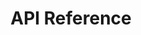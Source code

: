 ---
title: API Reference

language_tabs: # must be one of https://git.io/vQNgJ
  - shell

toc_footers:
  - <a href='https://cerego.com/'>Check out the Cerego website</a>
  - <a href='https://cerego.com/configuration'>Get your Bearer token.</a>

includes:
  - introduction
  - authentication
  - courses
  - courses/users
  - my/study_items
  - assets
  - items
  - errors
  - iframe messages

search: true
---